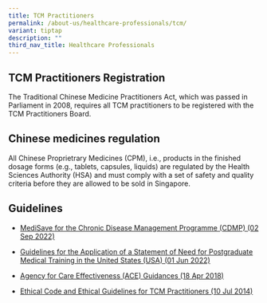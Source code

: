 ```yaml
---
title: TCM Practitioners
permalink: /about-us/healthcare-professionals/tcm/
variant: tiptap
description: ""
third_nav_title: Healthcare Professionals
---
```

<h2><strong>TCM Practitioners Registration</strong></h2><p>The Traditional Chinese Medicine Practitioners Act, which was passed in Parliament in 2008, requires all TCM practitioners to be registered with the TCM Practitioners Board.</p><h2><strong>Chinese medicines regulation</strong></h2><p>All Chinese Proprietrary Medicines (CPM), i.e., products in the finished dosage forms (e.g., tablets, capsules, liquids) are regulated by the Health Sciences Authority (HSA) and must comply with a set of safety and quality criteria before they are allowed to be sold in Singapore.</p><h2><strong>Guidelines</strong></h2><ul data-tight="true" class="tight"><li><p><a href="https://www.moh.gov.sg/hpp/tcm-practitioners/guidelines/GuidelineDetails/medisave-for-chronic-disease-management-program-and-vaccinations" class="guidelineLink" rel="noopener noreferrer nofollow" target="_blank">MediSave for the Chronic Disease Management Programme (CDMP) (02 Sep 2022)</a></p></li><li><p><a href="https://www.moh.gov.sg/hpp/tcm-practitioners/guidelines/GuidelineDetails/guidelines-for-application-statement-of-need-postgrad-medical-training-united-states" class="guidelineLink" rel="noopener noreferrer nofollow" target="_blank">Guidelines for the Application of a Statement of Need for Postgraduate Medical Training in the United States (USA) (01 Jun 2022)</a></p></li><li><p><a href="https://www.moh.gov.sg/hpp/tcm-practitioners/guidelines/GuidelineDetails/agency-for-care-effectiveness-guidance" class="guidelineLink" rel="noopener noreferrer nofollow" target="_blank">Agency for Care Effectiveness (ACE) Guidances (18 Apr 2018)</a></p></li><li><p><a href="https://www.moh.gov.sg/hpp/tcm-practitioners/guidelines/GuidelineDetails/ethical-code-and-ethical-guidelines-for-tcm-practitioners" class="guidelineLink" rel="noopener noreferrer nofollow" target="_blank">Ethical Code and Ethical Guidelines for TCM Practitioners (10 Jul 2014)</a></p></li></ul><p></p>